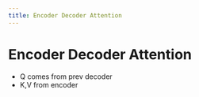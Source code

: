```yaml
---
title: Encoder Decoder Attention
---
```


# Encoder Decoder Attention
- Q comes from prev decoder
- K,V from encoder


























